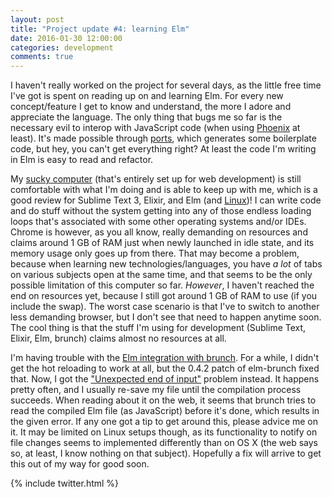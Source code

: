 ```yaml
---
layout: post
title: "Project update #4: learning Elm"
date: 2016-01-30 12:00:00
categories: development
comments: true
---
```


I haven't really worked on the project for several days, as the little free time I've got is spent on reading up on and learning Elm. For every new concept/feature I get to know and understand, the more I adore and appreciate the language. The only thing that bugs me so far is the necessary evil to interop with JavaScript code (when using [Phoenix][phoenix] at least). It's made possible through [ports][elm-interop], which generates some boilerplate code, but hey, you can't get everything right? At least the code I'm writing in Elm is easy to read and refactor.

My [sucky computer][hp-stream] (that's entirely set up for web development) is still comfortable with what I'm doing and is able to keep up with me, which is a good review for Sublime Text 3, Elixir, and Elm (and [Linux][cbpp])! I can write code and do stuff without the system getting into any of those endless loading loops that's associated with some other operating systems and/or IDEs. Chrome is however, as you all know, really demanding on resources and claims around 1 GB of RAM just when newly launched in idle state, and its memory usage only goes up from there. That may become a problem, because when learning new technologies/languages, you have *a lot* of tabs on various subjects open at the same time, and that seems to be the only possible limitation of this computer so far. *However*, I haven't reached the end on resources yet, because I still got around 1 GB of RAM to use (if you include the swap). The worst case scenario is that I've to switch to another less demanding browser, but I don't see that need to happen anytime soon. The cool thing is that the stuff I'm using for development (Sublime Text, Elixir, Elm, brunch) claims almost no resources at all.

I'm having trouble with the [Elm integration with brunch][elm-brunch]. For a while, I didn't get the hot reloading to work at all, but the 0.4.2 patch of elm-brunch fixed that. Now, I got the ["Unexpected end of input"][elm-brunch-bug] problem instead. It happens pretty often, and I usually re-save my file until the compilation process succeeds. When reading about it on the web, it seems that brunch tries to read the compiled Elm file (as JavaScript) before it's done, which results in the given error. If any one got a tip to get around this, please advice me on it. It may be limited on Linux setups though, as its functionality to notify on file changes seems to implemented differently than on OS X (the web says so, at least, I know nothing on that subject). Hopefully a fix will arrive to get this out of my way for good soon.

{% include twitter.html %}

[phoenix]: http://www.phoenixframework.org/
[elm-interop]: http://elm-lang.org/guide/interop
[hp-stream]: http://store.hp.com/webapp/wcs/stores/servlet/ContentView?eSpotName=Stream11&storeId=10151
[cbpp]: https://crunchbangplusplus.org/
[elm-brunch]: https://github.com/madsflensted/elm-brunch
[elm-brunch-bug]: https://github.com/madsflensted/elm-brunch/issues/6